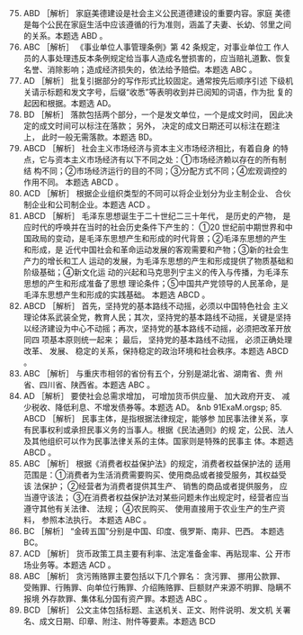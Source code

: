 


75. ABD ［解析］ 家庭美德建设是社会主义公民道德建设的重要内容。家庭
美德是每个公民在家庭生活中应该遵循的行为准则，涵盖了夫妻、长幼、邻里之间
的关系。本题选 ABD 。
76. ABC ［解析］ 《事业单位人事管理条例》第 42 条规定，对事业单位工
作人员的人事处理违反本条例规定给当事人造成名誉损害的，应当赔礼道歉、恢复
名誉、消除影响；造成经济损失的，依法给予赔偿。本题选 ABC 。
77. AD ［解析］ 批复引据部分的写作形式比较固定。通常按先后顺序引述
下级机关请示标题和发文字号，后缀“收悉”等表明收到并已阅知的词语，作为批
复的起因和根据。本题选 AD。
78. BD ［解析］ 落款包括两个部分，一个是发文单位，一个是成文时间，
因此决定的成文时间可以标注在落款； 另外， 决定的成文日期还可以标注在题注上，
此时一般无需落款。本题选 BD。
79. ABCD ［解析］ 社会主义市场经济与资本主义市场经济相比，有着自身
的特点，它与资本主义市场经济有以下不同之处：①市场经济赖以存在的所有制结
构不同；②市场经济运行的目的不同；③分配方式不同；④宏观调控的作用不同。
本题选 ABCD 。
80. ACD ［解析］ 根据企业组织类型的不同可以将企业划分为业主制企业、
合伙制企业和公司制企业。本题选 ACD 。
81. ABCD ［解析］ 毛泽东思想诞生于二十世纪二三十年代， 是历史的产物，
是应时代的呼唤并在当时的社会历史条件下产生的： ①20 世纪前中期世界和中国政局的变动，是毛泽东思想产生和形成的时代背景；②毛泽东思想的产生和形成，是
近代中国社会和革命运动发展的客观需要和产物；③新的社会生产力的增长和工人
运动的发展，为毛泽东思想的产生和形成提供了物质基础和阶级基础；④新文化运
动的兴起和马克思列宁主义的传入与传播，为毛泽东思想的产生和形成准备了思想
理论条件；⑤中国共产党领导的人民革命，是毛泽东思想产生和形成的实践基础。
本题选 ABCD 。
82. ABCD ［解析］ 首先，坚持党的基本路线不动摇，必须以中国特色社会
主义理论体系武装全党，教育人民；其次，坚持党的基本路线不动摇，关键是坚持
以经济建设为中心不动摇；再次，坚持党的基本路线不动摇，必须把改革开放同四
项基本原则统一起来； 最后， 坚持党的基本路线不动摇， 必须正确处理改革、 发展、
稳定的关系，保持稳定的政治环境和社会秩序。本题选 ABCD 。
83. ABC ［解析］ 与重庆市相邻的省份有五个，分别是湖北省、湖南省、贵
州省、四川省、陕西省。本题选 ABC 。
84. AD ［解析］ 要使社会总需求增加， 可增加货币供应量、 加大政府开支、
减少税收、降低利息、不增发债券等。本题选 AD。
&nb 91ExaM.orgsp; 85. ABCD ［解析］ 民事主体，是指根据法律规定，能够参
加民事法律关系，享有民事权利或承担民事义务的当事人。根据《民法通则》的规
定，公民、法人及其他组织可以作为民事法律关系的主体。国家则是特殊的民事主
体。本题选 ABCD 。
86. ABC ［解析］ 根据《消费者权益保护法》的规定，消费者权益保护法的
适用范围是：①消费者为生活消费需要购买、使用商品或者接受服务，其权益受该
法保护； ②经营者为消费者提供其生产、 销售的商品或者提供服务， 应当遵守该法；
③在消费者权益保护法对某些问题未作出规定时，经营者应当遵守其他有关法律、
法规； ④农民购买、 使用直接用于农业生产的生产资料， 参照本法执行。 本题选 ABC 。
87. BC ［解析］ “金砖五国”分别是中国、印度、俄罗斯、南非、巴西。
本题选 BC。
88. ACD ［解析］ 货币政策工具主要有利率、法定准备金率、再贴现率、公
开市场业务等。本题选 ACD 。
89. ABC ［解析］ 贪污贿赂罪主要包括以下几个罪名： 贪污罪、 挪用公款罪、
受贿罪、行贿罪、向单位行贿罪、介绍贿赂罪、巨额财产来源不明罪、隐瞒不报境
外存款罪、集体私分国有资产罪。本题选 ABC 。
90. BCD ［解析］ 公文主体包括标题、主送机关、正文、附件说明、发文机
关署名、成文日期、印章、附注、附件等要素。本题选 BCD